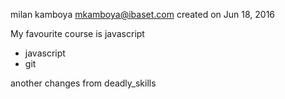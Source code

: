 milan kamboya
mkamboya@ibaset.com
created on Jun 18, 2016

My favourite course is javascript

* javascript
* git

another changes from deadly_skills